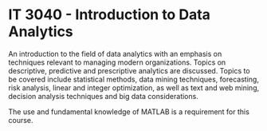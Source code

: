 # IT 3040 - Introduction to Data Analytics

An introduction to the field of data analytics with an emphasis on techniques relevant to managing modern organizations. Topics on descriptive, predictive and prescriptive
analytics are discussed. Topics to be covered include statistical methods, data mining techniques, forecasting, risk analysis, linear and integer optimization, as well as 
text and web mining, decision analysis techniques and big data considerations.

The use and fundamental knowledge of MATLAB is a requirement for this course. 
